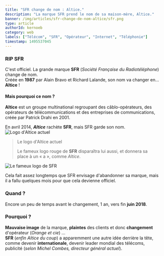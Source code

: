 ```yaml
---
title: "SFR change de nom : Altice."
description: "La marque SFR prend le nom de sa maison-mère, Altice."
banner: /img/articles/sfr-change-de-nom-altice/sfr.png
type: article
authorId: kernoeb
category: web
labels: ["Télécom", "SFR", "Opérateur", "Internet", "Téléphonie"]
timestamp: 1495537045
---
```


### RIP SFR

 C'est officiel. La grande marque **SFR** (*Société Française du Radiotéléphone*) change de nom.  
 Créée en **1987** par Alain Bravo et Richard Lalande, son nom va changer en... **Altice** ! 

#### Mais pourquoi ce nom ?

 **Altice** est un groupe multinational regroupant des câblo-opérateurs, des opérateurs de télécommunications et des entreprises de communications, créée par Patrick Drahi en 2001.

 En avril 2014, ***Altice*** rachète **SFR**, mais SFR garde son nom.  
 ![Logo d'Altice actuel](/img/articles/sfr-change-de-nom-altice/sfr-change-de-nom-2.png)

 
>  Le logo d'Altice actuel
> 
>   Le fameux logo rouge de **SFR** disparaîtra lui aussi, et donnera sa place à un « a », comme *Altice*.

 ![Le fameux logo de SFR](/img/articles/sfr-change-de-nom-altice/sfr-change-de-nom-1.jpg)

 Cela fait assez longtemps que SFR envisage d'abandonner sa marque, mais il a fallu quelques mois pour que cela devienne officiel.

### Quand ?

 Encore un peu de temps avant le changement, 1 an, vers fin **juin 2018**.

### Pourquoi ?

 **Mauvaise image** de la marque, **plaintes** des clients et donc **changement** d'opérateur (*Orange et cie*) ...  
 **SFR** (*enfin Altice du coup*) a apparemment une autre idée derrière la tête, comme devenir **internationale**, devenir leader mondial des télécoms, publicité (*selon Michel Combes, directeur général actuel*).

 
